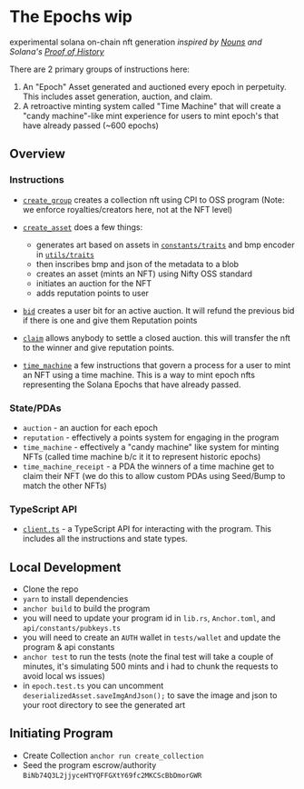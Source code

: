 # The Epochs wip
experimental solana on-chain nft generation
_inspired by [Nouns](https://nouns.wtf/) and Solana's [Proof of History](https://solana.com/news/proof-of-history)_

There are 2 primary groups of instructions here: 
1. An "Epoch" Asset generated and auctioned every epoch in perpetuity. This includes asset generation, auction, and claim.
2. A retroactive minting system called "Time Machine" that will create a "candy machine"-like mint experience for users to mint epoch's that have already passed (~600 epochs)

## Overview
### Instructions 
- [`create_group`](/programs/epochs/src/instructions/create_group.rs) creates a collection nft using CPI to OSS program (Note: we enforce royalties/creators here, not at the NFT level)
- [`create_asset`](/programs/epochs/src/instructions/create_asset.rs) does a few things:
     - generates art based on assets in [`constants/traits`](/programs/epochs/src/constants/traits/) and bmp encoder in [`utils/traits`](/programs/epochs/src/utils/traits.rs) 
     - then inscribes bmp and json of the metadata to a blob
     - creates an asset (mints an NFT) using Nifty OSS standard
     - initiates an auction for the NFT
     - adds reputation points to user

- [`bid`](/programs/epochs/src/instructions/auction_bid.rs) creates a user bit for an active auction. It will refund the previous bid if there is one and give them Reputation points
- [`claim`](/programs/epochs/src/instructions/auction_claim.rs) allows anybody to settle a closed auction. this will transfer the nft to the winner and give reputation points. 
- [`time_machine`](/programs/epochs/src/instructions/time_machine/) a few instructions that govern a process for a user to mint an NFT using a time machine. This is a way to mint epoch nfts representing the Solana Epochs that have already passed.


### State/PDAs
- `auction` - an auction for each epoch
- `reputation` - effectively a points system for engaging in the program 
- `time_machine` - effectively a "candy machine" like system for minting NFTs (called time machine b/c it it to represent historic epochs)
- `time_machine_receipt` - a PDA the winners of a time machine get to claim their NFT (we do this to allow custom PDAs using Seed/Bump to match the other NFTs)

### TypeScript API
- [`client.ts`](api/client.ts) - a TypeScript API for interacting with the program. This includes all the instructions and state types.

## Local Development

- Clone the repo
- `yarn` to install dependencies
- `anchor build` to build the program
- you will need to update your program id in `lib.rs`, `Anchor.toml`, and `api/constants/pubkeys.ts`
- you will need to create an `AUTH` wallet in `tests/wallet` and update the program & api constants
- `anchor test` to run the tests (note the final test will take a couple of minutes, it's simulating 500 mints and i had to chunk the requests to avoid local ws issues)
- in `epoch.test.ts` you can uncomment `deserializedAsset.saveImgAndJson();` to save the image and json to your root directory to see the generated art


## Initiating Program

- Create Collection `anchor run create_collection`
- Seed the program escrow/authority `BiNb74Q3L2jjyceHTYQFFGXtY69fc2MKCScBbDmorGWR`